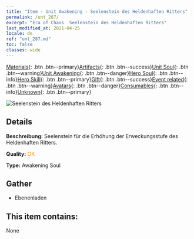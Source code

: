 ```yaml
---
title: "Item - Unit Awakening - Seelenstein des Heldenhaften Ritters"
permalink: /unt_287/
excerpt: "Era of Chaos  Seelenstein des Heldenhaften Ritters"
last_modified_at: 2021-04-25
locale: de
ref: "unt_287.md"
toc: false
classes: wide
---
```

 [Materials](/ItemsDE/){: .btn .btn--primary}[Artifacts](/ItemsDE/Artifacts/){: .btn .btn--success}[Unit Soul](/ItemsDE/UnitSoul/){: .btn .btn--warning}[Unit Awakening](/ItemsDE/UnitAwakening/){: .btn .btn--danger}[Hero Soul](/ItemsDE/HeroSoul/){: .btn .btn--info}[Hero Skill](/ItemsDE/HeroSkill/){: .btn .btn--primary}[Gift](/ItemsDE/Gift/){: .btn .btn--success}[Event related](/ItemsDE/Events/){: .btn .btn--warning}[Avatars](/ItemsDE/Avatars/){: .btn .btn--danger}[Consumables](/ItemsDE/Consumables/){: .btn .btn--info}[Unknown](/ItemsDE/Unknown/){: .btn .btn--primary}

 ![Seelenstein des Heldenhaften Ritters](/images/u/tia_qishi.jpg)

## Details
 **Beschreibung:** Seelenstein für die Erhöhung der Erweckungsstufe des Heldenhaften Ritters.

 **Quality:** <span style="color: #FF8C00">OK</span>

 **Type:** Awakening Soul

## Gather

*    Ebenenladen 

## This item contains:

  None

